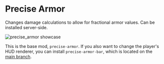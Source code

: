 # Precise Armor
Changes damage calculations to allow for fractional armor values. Can be installed server-side.

![precise_armor showcase](https://user-images.githubusercontent.com/57331134/173719872-c967412e-6184-428c-b5a8-f2a31ad5d810.gif)

This is the base mod, `precise-armor`. If you also want to change the player's HUD renderer, you can install `precise-armor-bar`, which is located on the [main branch](https://github.com/Andrew6rant/precise-armor/tree/main).